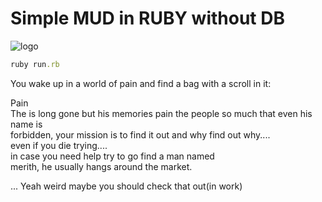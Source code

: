 # Simple MUD in RUBY without DB
![logo](http://bakadesign.dk/backoffice/wp-content/uploads/2018/11/Orks.svg)
```ruby
ruby run.rb
```
You wake up in a world of pain and find a bag with a scroll in it:

Pain                  
 The            is long gone but his memories pain
 the people so much that even his name is         
 forbidden, your mission is to find it out and why
find out why....                                  
even if  you die trying....                       
in case you need help try to go find a man named  
merith, he usually hangs around the market.       

...
Yeah weird maybe you should check that out(in work)
